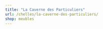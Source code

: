 ```yaml
---
title: "La Caverne des Particuliers"
url: /chelles/la-caverne-des-particuliers/
shop: meubles
---
```

